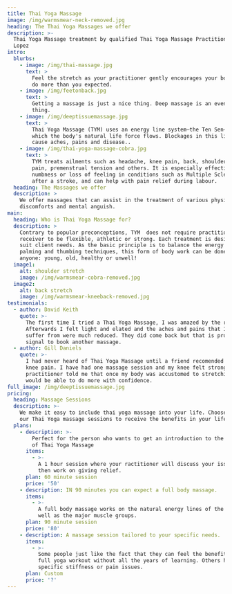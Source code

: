 ```yaml
---
title: Thai Yoga Massage
image: /img/warmsmear-neck-removed.jpg
heading: The Thai Yoga Massages we offer
description: >-
  Thai Yoga Massage treatment by qualified Thai Yoga Massage Practitioner Elena
  Lopez
intro:
  blurbs:
    - image: /img/thai-massage.jpg
      text: >
        Feel the stretch as your practitioner gently encourages your body to to
        do more than you expected.
    - image: /img/feetonback.jpg
      text: >
        Getting a massage is just a nice thing. Deep massage is an even nicer
        thing.
    - image: /img/deeptissuemassage.jpg
      text: >
        Thai Yoga Massage (TYM) uses an energy line system—the Ten Sen—through
        which the body's natural life force flows. Blockages in this life force
        cause aches, pains and disease..
    - image: /img/thai-yoga-massage-cobra.jpg
      text: >
        TYM treats ailments such as headache, knee pain, back, shoulder and neck
        pain, premenstrual tension and others. It is especially effective for
        numbness or loss of feeling in conditions such as Multiple Sclerosis, or
        after a stroke, and can help with pain relief during labour.
  heading: The Massages we offer
  description: >
    We offer massages that can assist in the treatment of various physical
    discomforts and mental anguish.
main:
  heading: Who is Thai Yoga Massage for?
  description: >
    Contrary to popular preconceptions, TYM  does not require practitioner or
    receiver to be flexible, athletic or strong. Each treatment is designed to
    suit client needs. As the basic principle is to balance the energy body with
    palming and thumbing techniques, this form of body work can be done on or by
    anyone: young, old, healthy or unwell!
  image1:
    alt: shoulder stretch
    image: /img/warmsmear-cobra-removed.jpg
  image2:
    alt: back stretch
    image: /img/warmsmear-kneeback-removed.jpg
testimonials:
  - author: David Keith
    quote: >-
      The first time I tried a Thai Yoga Massage, I was amazed by the results.
      Afterwards I felt light and elated and the aches and pains that I normally
      suffer from were much reduced. They did come back but that is probably the
      signal to book another massage.
  - author: Gill Daniels
    quote: >-
      I had never heard of Thai Yoga Massage until a friend recomended it for my
      knee pain. I have had one massage session and my knee felt stronger.  My
      practitioner told me that once my body was accustomed to stretching I
      would be able to do more with confidence.
full_image: /img/deeptissuemassage.jpg
pricing:
  heading: Massage Sessions
  description: >-
    We make it easy to include thai yoga massage into your life. Choose one of
    our Thai Yoga massage sessions to receive the benefits in your life.
  plans:
    - description: >-
        Perfect for the person who wants to get an introduction to the benefits
        of Thai Yoga Massage
      items:
        - >-
          A 1 hour session where your ractitioner will discuss your issues and
          then work on giving relief.
      plan: 60 minute session
      price: '50'
    - description: IN 90 minutes you can expect a full body massage.
      items:
        - >-
          A full body massage works on the natural energy lines of the body as
          well as the major muscle groups.
      plan: 90 minute session
      price: '80'
    - description: A massage session tailored to your specific needs.
      items:
        - >-
          Some people just like the fact that they can feel the benefits of a
          full yoga workout without all the years of learning. Others have very
          specific stiffness or pain issues.
      plan: Custom
      price: '?'
---
```


